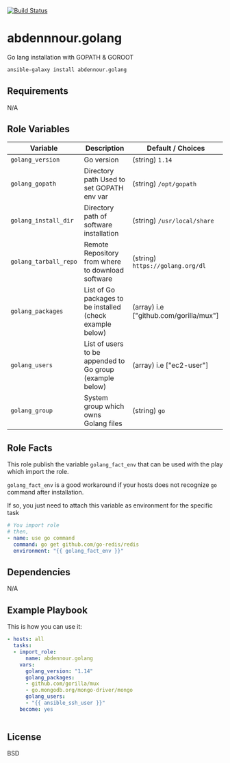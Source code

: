 [![Build Status](https://travis-ci.org/abdennour/ansible-role-golang.svg?branch=master)](https://travis-ci.org/abdennour/ansible-role-golang)

abdennnour.golang
=========

Go lang installation with GOPATH & GOROOT

```sh
ansible-galaxy install abdennour.golang
```

Requirements
------------

N/A


Role Variables
--------------


| Variable                | Description                                               | Default / Choices                               |
| ----------------------- | ------------------------------------------------------    | ----------------------------------------------- |
| `golang_version`        | Go version                                                | (string) `1.14`                                 |
| `golang_gopath`         | Directory path Used to set GOPATH env var                 | (string) `/opt/gopath`                          |
| `golang_install_dir`    | Directory path of software installation                   | (string) `/usr/local/share`                     |
| `golang_tarball_repo`   | Remote Repository from where to download software         | (string) `https://golang.org/dl`                |
| `golang_packages`       | List of Go packages to be installed (check example below) | (array) i.e ["github.com/gorilla/mux"]          |
| `golang_users`          | List of users to be appended to Go group (example below)  | (array) i.e ["ec2-user"]                        |
| `golang_group`          | System group which owns Golang files                      | (string) `go`                                    |


Role Facts
----------

This role publish the variable `golang_fact_env` that can be used with the play which import the role.

`golang_fact_env` is a good workaround if your hosts does not recognize `go` command after installation.

If so, you just need to attach this variable as environment for the specific task

```yaml
# You import role 
# then,
- name: use go command
  command: go get github.com/go-redis/redis
  environment: "{{ golang_fact_env }}"
``` 


Dependencies
------------
N/A

Example Playbook
----------------

This is how you can use it:

```yaml
- hosts: all
  tasks:
  - import_role:
      name: abdennour.golang
    vars:
      golang_version: "1.14"
      golang_packages:
      - github.com/gorilla/mux
      - go.mongodb.org/mongo-driver/mongo
      golang_users:
      - "{{ ansible_ssh_user }}"
    become: yes
  
```

License
-------

BSD


[1]: https://docs.ansible.com/ansible/latest/modules/openssh_keypair_module.html#parameter-path
[2]: https://docs.ansible.com/ansible/latest/modules/openssh_keypair_module.html#parameter-type
[3]: https://docs.ansible.com/ansible/latest/modules/openssh_keypair_module.html#parameter-size